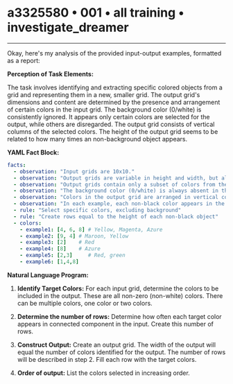 # a3325580 • 001 • all training • investigate_dreamer

---
Okay, here's my analysis of the provided input-output examples, formatted as a report:

**Perception of Task Elements:**

The task involves identifying and extracting specific colored objects from a grid and representing them in a new, smaller grid. The output grid's dimensions and content are determined by the presence and arrangement of certain colors in the input grid. The background color (0/white) is consistently ignored. It appears only certain colors are selected for the output, while others are disregarded. The output grid consists of vertical columns of the selected colors.  The height of the output grid seems to be related to how many times an non-background object appears.

**YAML Fact Block:**



```yaml
facts:
  - observation: "Input grids are 10x10."
  - observation: "Output grids are variable in height and width, but always rectangular."
  - observation: "Output grids contain only a subset of colors from the input."
  - observation: "The background color (0/white) is always absent in the output."
  - observation: "Colors in the output grid are arranged in vertical columns."
  - observation: "In each example, each non-black color appears in the input a number of times greater or equal to the number of output rows."
  - rule: "Select specific colors, excluding background"
  - rule: "Create rows equal to the height of each non-black object"
  - colors:
    - example1: [4, 6, 8] # Yellow, Magenta, Azure
    - example2: [9, 4] # Maroon, Yellow
    - example3: [2]    # Red
    - example4: [8]    # Azure
    - example5: [2,3]     # Red, green
    - example6: [1,4,8]
```



**Natural Language Program:**

1.  **Identify Target Colors:** For each input grid, determine the colors to be included in the output. These are all non-zero (non-white) colors. There can be multiple colors, one color or two colors.

2.  **Determine the number of rows:** Determine how often each target color appears in connected component in the input. Create this number of rows.

3.  **Construct Output:** Create an output grid. The width of the output will equal the number of colors identified for the output. The number of rows will be described in step 2. Fill each row with the target colors.

4. **Order of output:** List the colors selected in increasing order.

